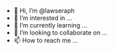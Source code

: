 - 👋 Hi, I’m @lawseraph
- 👀 I’m interested in ...
- 🌱 I’m currently learning ...
- 💞️ I’m looking to collaborate on ...
- 📫 How to reach me ...

<!---
lawseraph/lawseraph is a ✨ special ✨ repository because its `README.md` (this file) appears on your GitHub profile.
You can click the Preview link to take a look at your changes.
--->

